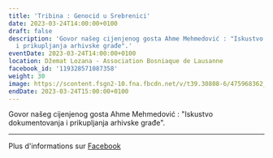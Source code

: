 ```yaml
---
title: 'Tribina : Genocid u Srebrenici'
date: 2023-03-24T14:00:00+0100
draft: false
description: 'Govor našeg cijenjenog gosta Ahme Mehmedović : "Iskustvo dokumentovanja
  i prikupljanja arhivske građe".'
eventDate: 2023-03-24T14:00:00+0100
location: Džemat Lozana - Association Bosniaque de Lausanne
facebook_id: '119328571087358'
weight: 30
image: https://scontent.fsgn2-10.fna.fbcdn.net/v/t39.30808-6/475968362_935496025377664_1254503329331924344_n.jpg?_nc_cat=109&ccb=1-7&_nc_sid=9e60e4&_nc_ohc=KwchzAzg038Q7kNvwH6E3w1&_nc_oc=AdkYjmNNR2yoMfQ9A6nuDxaUp_9ieihxk5OS3qCfzWlpTD90y0Yd4NlQEYnKoCjSvRo&_nc_zt=23&_nc_ht=scontent.fsgn2-10.fna&edm=ABTKTjYEAAAA&_nc_gid=kjbubrAl9UbaR-dSjER6sA&_nc_tpa=Q5bMBQHu4bZp83Bq_KrXxPPsR6O_jp-5oIY54kh5Gvf9qzHBzgPhMAohodroEjslVM-kTcphY8ub0UTBaQ&oh=00_Aff7CXxB9qfIM2yxykT1nv8ydk29r5ATbjF0KUdEq30hdg&oe=69020247
endDate: 2023-03-24T15:00:00+0100
---
```


Govor našeg cijenjenog gosta Ahme Mehmedović : "Iskustvo dokumentovanja i prikupljanja arhivske građe".

---

Plus d'informations sur [Facebook](https://facebook.com/events/119328571087358)